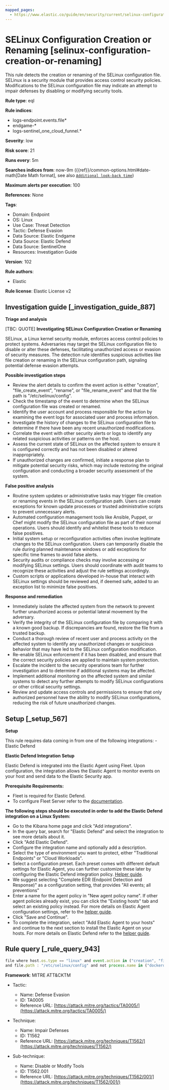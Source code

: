 ```yaml
---
mapped_pages:
  - https://www.elastic.co/guide/en/security/current/selinux-configuration-creation-or-renaming.html
---
```


# SELinux Configuration Creation or Renaming [selinux-configuration-creation-or-renaming]

This rule detects the creation or renaming of the SELinux configuration file. SELinux is a security module that provides access control security policies. Modifications to the SELinux configuration file may indicate an attempt to impair defenses by disabling or modifying security tools.

**Rule type**: eql

**Rule indices**:

* logs-endpoint.events.file*
* endgame-*
* logs-sentinel_one_cloud_funnel.*

**Severity**: low

**Risk score**: 21

**Runs every**: 5m

**Searches indices from**: now-9m ({{ref}}/common-options.html#date-math[Date Math format], see also [`Additional look-back time`](docs-content://solutions/security/detect-and-alert/create-detection-rule.md#rule-schedule))

**Maximum alerts per execution**: 100

**References**: None

**Tags**:

* Domain: Endpoint
* OS: Linux
* Use Case: Threat Detection
* Tactic: Defense Evasion
* Data Source: Elastic Endgame
* Data Source: Elastic Defend
* Data Source: SentinelOne
* Resources: Investigation Guide

**Version**: 102

**Rule authors**:

* Elastic

**Rule license**: Elastic License v2

## Investigation guide [_investigation_guide_887]

**Triage and analysis**

[TBC: QUOTE]
**Investigating SELinux Configuration Creation or Renaming**

SELinux, a Linux kernel security module, enforces access control policies to protect systems. Adversaries may target the SELinux configuration file to disable or alter these defenses, facilitating unauthorized access or evasion of security measures. The detection rule identifies suspicious activities like file creation or renaming in the SELinux configuration path, signaling potential defense evasion attempts.

**Possible investigation steps**

* Review the alert details to confirm the event action is either "creation", "file_create_event", "rename", or "file_rename_event" and that the file path is "/etc/selinux/config".
* Check the timestamp of the event to determine when the SELinux configuration file was created or renamed.
* Identify the user account and process responsible for the action by examining the event logs for associated user and process information.
* Investigate the history of changes to the SELinux configuration file to determine if there have been any recent unauthorized modifications.
* Correlate the event with other security alerts or logs to identify any related suspicious activities or patterns on the host.
* Assess the current state of SELinux on the affected system to ensure it is configured correctly and has not been disabled or altered inappropriately.
* If unauthorized changes are confirmed, initiate a response plan to mitigate potential security risks, which may include restoring the original configuration and conducting a broader security assessment of the system.

**False positive analysis**

* Routine system updates or administrative tasks may trigger file creation or renaming events in the SELinux configuration path. Users can create exceptions for known update processes or trusted administrative scripts to prevent unnecessary alerts.
* Automated configuration management tools like Ansible, Puppet, or Chef might modify the SELinux configuration file as part of their normal operations. Users should identify and whitelist these tools to reduce false positives.
* Initial system setup or reconfiguration activities often involve legitimate changes to the SELinux configuration. Users can temporarily disable the rule during planned maintenance windows or add exceptions for specific time frames to avoid false alerts.
* Security audits or compliance checks may involve accessing or modifying SELinux settings. Users should coordinate with audit teams to recognize these activities and adjust the rule settings accordingly.
* Custom scripts or applications developed in-house that interact with SELinux settings should be reviewed and, if deemed safe, added to an exception list to minimize false positives.

**Response and remediation**

* Immediately isolate the affected system from the network to prevent further unauthorized access or potential lateral movement by the adversary.
* Verify the integrity of the SELinux configuration file by comparing it with a known good backup. If discrepancies are found, restore the file from a trusted backup.
* Conduct a thorough review of recent user and process activity on the affected system to identify any unauthorized changes or suspicious behavior that may have led to the SELinux configuration modification.
* Re-enable SELinux enforcement if it has been disabled, and ensure that the correct security policies are applied to maintain system protection.
* Escalate the incident to the security operations team for further investigation and to determine if additional systems may be affected.
* Implement additional monitoring on the affected system and similar systems to detect any further attempts to modify SELinux configurations or other critical security settings.
* Review and update access controls and permissions to ensure that only authorized personnel have the ability to modify SELinux configurations, reducing the risk of future unauthorized changes.


## Setup [_setup_567]

**Setup**

This rule requires data coming in from one of the following integrations: - Elastic Defend

**Elastic Defend Integration Setup**

Elastic Defend is integrated into the Elastic Agent using Fleet. Upon configuration, the integration allows the Elastic Agent to monitor events on your host and send data to the Elastic Security app.

**Prerequisite Requirements:**

* Fleet is required for Elastic Defend.
* To configure Fleet Server refer to the [documentation](docs-content://reference/ingestion-tools/fleet/fleet-server.md).

**The following steps should be executed in order to add the Elastic Defend integration on a Linux System:**

* Go to the Kibana home page and click "Add integrations".
* In the query bar, search for "Elastic Defend" and select the integration to see more details about it.
* Click "Add Elastic Defend".
* Configure the integration name and optionally add a description.
* Select the type of environment you want to protect, either "Traditional Endpoints" or "Cloud Workloads".
* Select a configuration preset. Each preset comes with different default settings for Elastic Agent, you can further customize these later by configuring the Elastic Defend integration policy. [Helper guide](docs-content://solutions/security/configure-elastic-defend/configure-an-integration-policy-for-elastic-defend.md).
* We suggest selecting "Complete EDR (Endpoint Detection and Response)" as a configuration setting, that provides "All events; all preventions"
* Enter a name for the agent policy in "New agent policy name". If other agent policies already exist, you can click the "Existing hosts" tab and select an existing policy instead. For more details on Elastic Agent configuration settings, refer to the [helper guide](docs-content://reference/ingestion-tools/fleet/agent-policy.md).
* Click "Save and Continue".
* To complete the integration, select "Add Elastic Agent to your hosts" and continue to the next section to install the Elastic Agent on your hosts. For more details on Elastic Defend refer to the [helper guide](docs-content://solutions/security/configure-elastic-defend/install-elastic-defend.md).


## Rule query [_rule_query_943]

```js
file where host.os.type == "linux" and event.action in ("creation", "file_create_event", "rename", "file_rename_event")
and file.path : "/etc/selinux/config" and not process.name in ("dockerd", "platform-python")
```

**Framework**: MITRE ATT&CKTM

* Tactic:

    * Name: Defense Evasion
    * ID: TA0005
    * Reference URL: [https://attack.mitre.org/tactics/TA0005/](https://attack.mitre.org/tactics/TA0005/)

* Technique:

    * Name: Impair Defenses
    * ID: T1562
    * Reference URL: [https://attack.mitre.org/techniques/T1562/](https://attack.mitre.org/techniques/T1562/)

* Sub-technique:

    * Name: Disable or Modify Tools
    * ID: T1562.001
    * Reference URL: [https://attack.mitre.org/techniques/T1562/001/](https://attack.mitre.org/techniques/T1562/001/)



